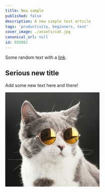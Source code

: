 ```yaml
---
title: New sample
published: false
description: A new simple test article
tags: 'productivity, beginners, test'
cover_image: ./assets/cat.jpg
canonical_url: null
id: 935082
---
```


Some random text with a [link](https://code.visualstudio.com).

## Serious new title

Add some new text here and there!

![and some pictures too](./assets/cat.jpg)

